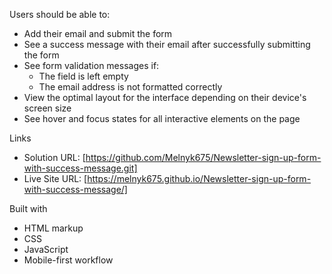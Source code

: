 Users should be able to:

- Add their email and submit the form
- See a success message with their email after successfully submitting the form
- See form validation messages if:
  - The field is left empty
  - The email address is not formatted correctly
- View the optimal layout for the interface depending on their device's screen size
- See hover and focus states for all interactive elements on the page

Links

- Solution URL: [https://github.com/Melnyk675/Newsletter-sign-up-form-with-success-message.git]
- Live Site URL: [https://melnyk675.github.io/Newsletter-sign-up-form-with-success-message/]

Built with

- HTML markup
- CSS
- JavaScript
- Mobile-first workflow
